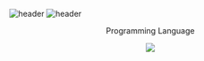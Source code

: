 ![header](https://capsule-render.vercel.app/api?type=wave&color=auto&height=300&section=header&text=JooYoung'sworkspace%20&fontSize=50)
![header](https://capsule-render.vercel.app/api?type=waving)
<div align=center>
Programming Language

  
  
  <a href="https://www.python.org/" target="_blank"><img src="https://img.shields.io/badge/python-배경색?style=flat&logo=로고&logoColor=3776AB"/></a>
